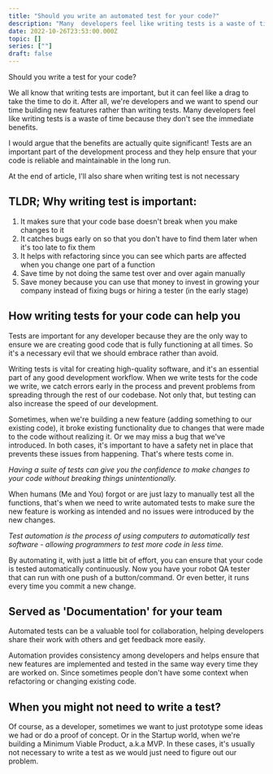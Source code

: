 ```yaml
---
title: "Should you write an automated test for your code?"
description: "Many  developers feel like writing tests is a waste of time because they do not see the immediate benefits. Here is benefits when we write an automated test for our code."
date: 2022-10-26T23:53:00.000Z
topic: []
series: [""]
draft: false
---
```

Should you write a test for your code?

We all know that writing tests are important, but it can feel like a drag to take the time to do it. After all, we're developers and we want to spend our time building new features rather than writing tests. Many  developers feel like writing tests is a waste of time because they don't see the immediate benefits. 

 I would argue that the benefits are actually quite significant! Tests are an important part of the development process and they help ensure that your code is reliable and maintainable in the long run.

At the end of article, I'll also share when writing test is not necessary

## TLDR; Why writing test is important:
1. It makes sure that your code base doesn't break when you make changes to it
2. It catches bugs early on so that you don't have to find them later when it's too late to fix them
3. It helps with refactoring since you can see which parts are affected when you change one part of a function
4. Save time by not doing the same test over and over again manually
5. Save money because you can use that money to invest in growing your company instead of fixing bugs or hiring a tester (in the early stage)

## How writing tests for your code can help you

Tests are important for any developer because they are the only way to ensure we are creating good code that is fully functioning at all times. So it's a necessary evil that we should embrace rather than avoid. 

Writing tests is vital for creating high-quality software, and it's an essential part of any good development workflow. When we write tests for the code we write, we catch errors early in the process and prevent problems from spreading through the rest of our codebase. Not only that, but testing can also increase the speed of our development.

Sometimes, when we're building a new feature (adding something to our existing code), it broke existing functionality due to changes that were made to the code without realizing it. Or we may miss a bug that we've introduced. In both cases, it's important to have a safety net in place that prevents these issues from happening. That's where tests come in.

*Having a suite of tests can give you the confidence to make changes to your code without breaking things unintentionally.*

When humans (Me and You) forgot or are just lazy to manually test all the functions, that's when we need to write automated tests to make sure the new feature is working as intended and no issues were introduced by the new changes. 

*Test automation is the process of using computers to automatically test software - allowing programmers to test more code in less time.*

By automating it, with just a little bit of effort, you can ensure that your code is tested automatically continuously. Now you have your robot QA tester that can run with one push of a button/command. Or even better, it runs every time you commit a new change.

## Served as 'Documentation' for your team
Automated tests can be a valuable tool for collaboration, helping developers share their work with others and get feedback more easily.

Automation provides consistency among developers and helps ensure that new features are implemented and tested in the same way every time they are worked on. Since sometimes people don't have some context when refactoring or changing existing code.

## When you might not need to write a test?

Of course, as a developer, sometimes we want to just prototype some ideas we had or do a proof of concept. Or in the Startup world, when we're building a Minimum Viable Product, a.k.a MVP.  In these cases, it's usually not necessary to write a test as we would just need to figure out our problem.


